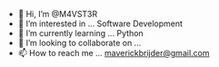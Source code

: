 - 👋 Hi, I’m @M4VST3R
- 👀 I’m interested in ... Software Development
- 🌱 I’m currently learning ... Python
- 💞️ I’m looking to collaborate on ... 
- 📫 How to reach me ... maverickbrijder@gmail.com

<!---
M4VST3R/M4VST3R is a ✨ special ✨ repository because its `README.md` (this file) appears on your GitHub profile.
You can click the Preview link to take a look at your changes.
--->
